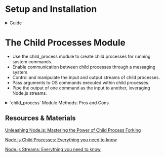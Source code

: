 # Setup and Installation

<details>
   <summary>Guide</summary>

1. **Clone the Repository:**

   - Download the repository to your local machine using:

     ```bash
     git clone <repository-url>
     ```

2. **Switch to the Branch:**

   - Change to the `child-process` branch:

     ```bash
     git checkout child-process
     ```

3. **Project setup:**

   - Rename the `.env.dist` as `.env`

4.  **Execute the Following Commands:**

      1.  **Install Dependencies:**
      
          ```bash
          make install
          ```
      
      - This command installs all necessary dependencies for the project.
   
      2.  **Start Containers:**
      
          ```bash
          make up
          ```
          
      - This command starts all the defined containers.
   
      3.  **Clean Up:**
      
          ```bash
          make clean
          ```
      - This command stops and removes all running containers.

</details>

# The Child Processes Module

- Use the child_process module to create child processes for running system commands.
- Enable communication between child processes through a messaging system.
- Control and manipulate the input and output streams of child processes.
- Pass arguments to OS commands executed within child processes.
- Pipe the output of one command as the input to another, leveraging Node.js streams.
<!-- - There are four different ways to create a child process in Node
<details>
   <summary>spawn()</summary>
</details>
<details>
   <summary>fork()</summary>
</details>
<details>
   <summary>exec()</summary>
</details>
<details>
   <summary>execFile()</summary>
</details> -->

<details>
   <summary> `child_process` Module Methods: Pros and Cons</summary>
   
   ### 1. `spawn()`
   **Pros:**
   - Efficient for large data output as it uses streams, avoiding memory overhead.
   - Doesn't create a shell, making it more secure and faster for simple commands.
   - Can handle real-time output processing.
   
   **Cons:**
   - More complex syntax when shell features (like pipes) are needed.
   - Requires handling streams manually.
   
   ### 2. `exec()`
   **Pros:**
   - Simple syntax, allowing the use of shell commands and features (like pipes).
   - Outputs the full command result via a callback, making it easy to work with small data.
   
   **Cons:**
   - Buffers the entire output in memory, leading to potential memory issues with large data.
   - Slower and less efficient for large outputs compared to `spawn()`.

   ### 3. `execFile()`
   **Pros:**
   - More secure than `exec()` as it doesn’t execute within a shell.
   - Slightly more efficient since it skips the shell invocation.
   - Ideal for executing binary files directly.
   
   **Cons:**
   - Lacks support for shell features (e.g., pipes), limiting its flexibility.
   - Not suitable for commands that require shell syntax.

   ### 4. `fork()`
   **Pros:**
   - Specifically designed for spawning Node.js processes, enabling inter-process communication (IPC).
   - Efficient for distributing workload across multiple processes, useful in scaling applications.
   - Simplifies message passing between parent and child processes.
   
   **Cons:**
   - Only works with Node.js scripts, not arbitrary system commands.
   - Can increase complexity when managing multiple child processes.
   - Limited by the number of processes that can be forked due to system resources.
</details>

## Resources & Materials

[Unleashing Node.js: Mastering the Power of Child Process Forking](https://medium.com/@ashutoshbkd/unleashing-node-js-mastering-the-power-of-child-process-forking-38750f093091)

[Node.js Child Processes: Everything you need to know](https://www.freecodecamp.org/news/node-js-child-processes-everything-you-need-to-know-e69498fe970a/)

[Node.js Streams: Everything you need to know](https://www.freecodecamp.org/news/node-js-streams-everything-you-need-to-know-c9141306be93/)

